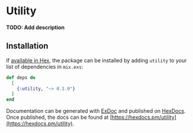 # Utility

**TODO: Add description**

## Installation

If [available in Hex](https://hex.pm/docs/publish), the package can be installed
by adding `utility` to your list of dependencies in `mix.exs`:

```elixir
def deps do
  [
    {:utility, "~> 0.1.0"}
  ]
end
```

Documentation can be generated with [ExDoc](https://github.com/elixir-lang/ex_doc)
and published on [HexDocs](https://hexdocs.pm). Once published, the docs can
be found at [https://hexdocs.pm/utility](https://hexdocs.pm/utility).


